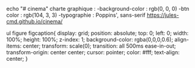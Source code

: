 echo "# cinema"
charte graphique :
    -background-color : rgb(0, 0, 0)
    -btn color : rgb(104, 3, 3)
    -typographie : Poppins', sans-serif
https://jules-cmd.github.io/cinema/


ul figure figcaption{
    display: grid;
    position: absolute;
    top: 0;
    left: 0;
    width: 100%;
    height: 100%;
    z-index: 1;
    background-color: rgba(0,0,0,0.6);
    align-items: center;
    transform: scale(0);
    transition: all 500ms ease-in-out;
    transform-origin: center center;
    cursor: pointer;
    color: #fff;
    text-align: center;
}

